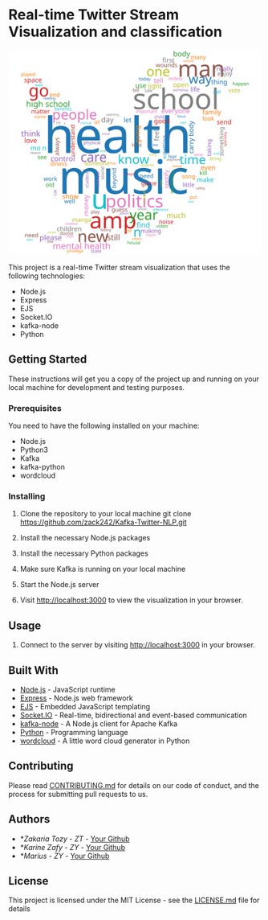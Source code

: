 # Real-time Twitter Stream Visualization and classification
<img src="./python/tmp/wordcloud.svg" weight="500" hight="500">

This project is a real-time Twitter stream visualization that uses the following technologies:
- Node.js
- Express
- EJS
- Socket.IO
- kafka-node
- Python

## Getting Started

These instructions will get you a copy of the project up and running on your local machine for development and testing purposes.

### Prerequisites

You need to have the following installed on your machine:
- Node.js
- Python3
- Kafka
- kafka-python
- wordcloud

### Installing

1. Clone the repository to your local machine
git clone https://github.com/zack242/Kafka-Twitter-NLP.git

2. Install the necessary Node.js packages

3. Install the necessary Python packages

4. Make sure Kafka is running on your local machine

5. Start the Node.js server

6. Visit [http://localhost:3000](http://localhost:3000) to view the visualization in your browser.

## Usage

1. Connect to the server by visiting [http://localhost:3000](http://localhost:3000) in your browser.

## Built With

* [Node.js](https://nodejs.org/) - JavaScript runtime
* [Express](https://expressjs.com/) - Node.js web framework
* [EJS](https://ejs.co/) - Embedded JavaScript templating
* [Socket.IO](https://socket.io/) - Real-time, bidirectional and event-based communication
* [kafka-node](https://github.com/SOHU-Co/kafka-node) - A Node.js client for Apache Kafka
* [Python](https://www.python.org/) - Programming language
* [wordcloud](https://github.com/amueller/word_cloud) - A little word cloud generator in Python

## Contributing

Please read [CONTRIBUTING.md](https://gist.github.com/PurpleBooth/b24679402957c63ec426) for details on our code of conduct, and the process for submitting pull requests to us.

## Authors

* **Zakaria Tozy* - *ZT* - [Your Github](https://github.com/zack242)
* **Karine Zafy* - *ZY* - [Your Github](https://github.com/zack242)
* **Marius* - *ZY* - [Your Github](https://github.com/zack242)

## License

This project is licensed under the MIT License - see the [LICENSE.md](LICENSE.md) file for details
